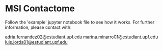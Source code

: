 # MSI Contactome
Follow the 'example' jupyter notebook file to see how it works. For further information, please contact with:

adria.fernandez02@estudiant.upf.edu
marina.minarro01@estudiant.upf.edu
luis.jorda01@estudiant.upf.edu
